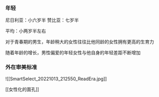 ### 年轻

尼日利亚：小六岁半
赞比亚：七岁半

平均：小两岁半左右

对于青春期的男生，年龄稍大的女性往往比他同龄的女性拥有更高的生育力

随着年龄的增长，男性偏爱的年轻女性与他自身的年轻差距不断增加


### 外在审美标准
![[SmartSelect_20221013_212550_ReadEra.jpg]]

[[女性化的面孔]]



